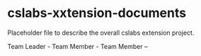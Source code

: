 # cslabs-xxtension-documents

Placeholder file to describe the overall cslabs extension project.

Team Leader - 
Team Member - 
Team Member – 
